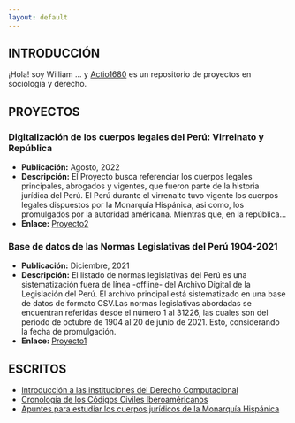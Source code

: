 ```yaml
---
layout: default
---
```


## INTRODUCCIÓN

¡Hola! soy William ... y [Actio1680](https://github.com/actio1680) es un repositorio de proyectos en sociología y derecho. 

<!-- <img class="profile-picture" src="codefavicon.png"> -->

## PROYECTOS
### Digitalización de los cuerpos legales del Perú: Virreinato y República
- **Publicación:** Agosto, 2022
- **Descripción:** El Proyecto busca referenciar los cuerpos legales principales, abrogados y vigentes, que fueron parte de la historia jurídica del Perú. El Perú durante el virrenaito tuvo vigente los cuerpos legales dispuestos por la Monarquía Hispánica, asi como, los promulgados por la autoridad américana. Mientras que, en la república...
- **Enlace:** [Proyecto2](proyecto2/presentacion2.md)

### Base de datos de las Normas Legislativas del Perú 1904-2021
- **Publicación:** Diciembre, 2021
- **Descripción:** El listado de normas legislativas del Perú es una sistematización fuera de línea -offline- del Archivo Digital de la Legislación del Perú. El archivo principal está sistematizado en una base de datos de formato CSV.Las normas legislativas abordadas se encuentran referidas desde el número 1 al 31226, las cuales son del periodo de octubre de 1904 al 20 de junio de 2021. Esto, considerando la fecha de promulgación.
- **Enlace:** [Proyecto1](proyecto1/presentacion1.md)

## ESCRITOS

- [Introducción a las instituciones del Derecho Computacional](escritos/instituciones-derecho-computacional.md)
- [Cronología de los Códigos Civiles Iberoaméricanos](escritos/cronologiacc.md)
- [Apuntes para estudiar los cuerpos jurídicos de la Monarquía Hispánica](escritos/apuntes-derecho-monarquia-hispanica.md)

